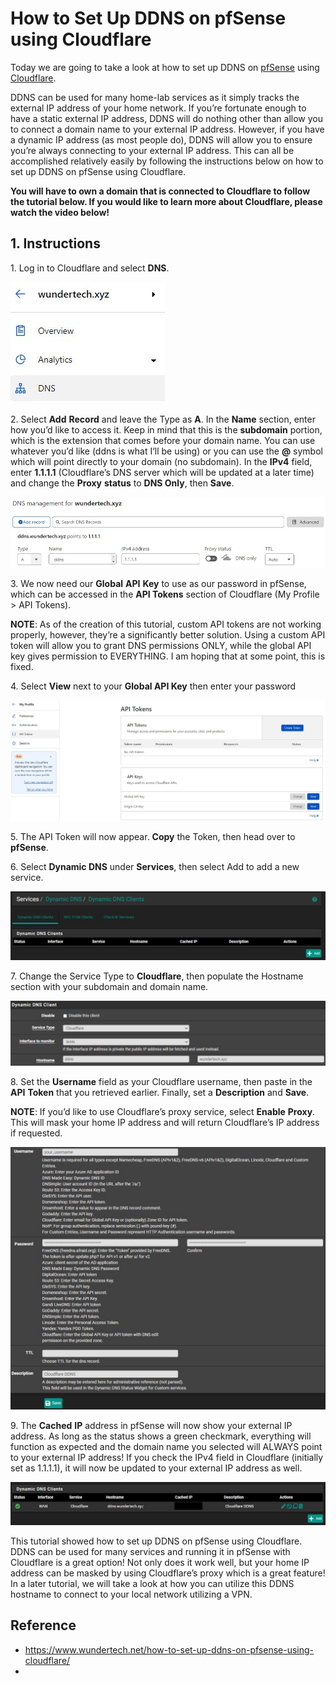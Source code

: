 
# How to Set Up DDNS on pfSense using Cloudflare

Today we are going to take a look at how to set up DDNS on [pfSense](https://www.pfsense.org/download/) using [Cloudflare](https://www.cloudflare.com/).

DDNS can be used for many home-lab services as it simply tracks the external IP address of your home network. If you’re fortunate enough to have a static external IP address, DDNS will do nothing other than allow you to connect a domain name to your external IP address. However, if you have a dynamic IP address (as most people do), DDNS will allow you to ensure you’re always connecting to your external IP address. This can all be accomplished relatively easily by following the instructions below on how to set up DDNS on pfSense using Cloudflare.

**You will have to own a domain that is connected to Cloudflare to follow the tutorial below. If you would like to learn more about Cloudflare, please watch the video below!**

## 1\. Instructions

1\. Log in to Cloudflare and select **DNS**.

![pfSenseCloudflareDDNS1](./img/pfSenseCloudflareDDNS1.jpg)

2\. Select **Add** **Record** and leave the Type as **A**. In the **Name** section, enter how you’d like to access it. Keep in mind that this is the **subdomain** portion, which is the extension that comes before your domain name. You can use whatever you’d like (ddns is what I’ll be using) or you can use the **@** symbol which will point directly to your domain (no subdomain). In the **IPv4** field, enter **1.1.1.1** (Cloudflare’s DNS server which will be updated at a later time) and change the **Proxy** **status** to **DNS Only**, then **Save**.

![how to set up ddns on pfsense using cloudflare](./img/pfSenseCloudflareDDNS2.jpg)

3\. We now need our **Global** **API** **Key** to use as our password in pfSense, which can be accessed in the **API Tokens** section of Cloudflare (My Profile > API Tokens). 

**NOTE**: As of the creation of this tutorial, custom API tokens are not working properly, however, they’re a significantly better solution. Using a custom API token will allow you to grant DNS permissions ONLY, while the global API key gives permission to EVERYTHING. I am hoping that at some point, this is fixed.

4\. Select **View** next to your **Global API Key** then enter your password

![pfSenseCloudflareDDNS3](./img/pfSenseCloudflareDDNS3.jpg)

5\. The API Token will now appear. **Copy** the Token, then head over to **pfSense**.

6\. Select **Dynamic DNS** under **Services**, then select Add to add a new service.

![pfSenseCloudflareDDNS8](./img/pfSenseCloudflareDDNS8.jpg)

7\. Change the Service Type to **Cloudflare**, then populate the Hostname section with your subdomain and domain name.

![pfSenseCloudflareDDNS9](./img/pfSenseCloudflareDDNS9.jpg)

8\. Set the **Username** field as your Cloudflare username, then paste in the **API** **Token** that you retrieved earlier. Finally, set a **Description** and **Save**.

**NOTE**: If you’d like to use Cloudflare’s proxy service, select **Enable** **Proxy**. This will mask your home IP address and will return Cloudflare’s IP address if requested.

![pfSenseCloudflareDDNS10](./img/pfSenseCloudflareDDNS10.jpg)

9\. The **Cached** **IP** address in pfSense will now show your external IP address. As long as the status shows a green checkmark, everything will function as expected and the domain name you selected will ALWAYS point to your external IP address! If you check the IPv4 field in Cloudflare (initially set as 1.1.1.1), it will now be updated to your external IP address as well.

![pfSenseCloudflareDDNS11](./img/pfSenseCloudflareDDNS11.jpg)

This tutorial showed how to set up DDNS on pfSense using Cloudflare. DDNS can be used for many services and running it in pfSense with Cloudflare is a great option! Not only does it work well, but your home IP address can be masked by using Cloudflare’s proxy which is a great feature! In a later tutorial, we will take a look at how you can utilize this DDNS hostname to connect to your local network utilizing a VPN.

## Reference

* https://www.wundertech.net/how-to-set-up-ddns-on-pfsense-using-cloudflare/
* 